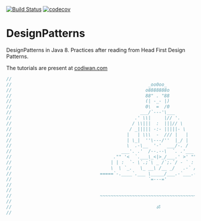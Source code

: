 [![Build Status](https://travis-ci.org/pallavJha/DesignPatterns.svg?branch=master)](https://travis-ci.org/pallavJha/DesignPatterns)
[![codecov](https://codecov.io/gh/pallavJha/DesignPatterns/branch/master/graph/badge.svg)](https://codecov.io/gh/pallavJha/DesignPatterns)

# DesignPatterns
DesignPatterns in Java 8. Practices after reading from Head First Design Patterns.

The tutorials are present at [codiwan.com](https://www.codiwan.com/)

```java
//                            
//                                                   _oo0oo_
//                                                  o8888888o
//                                                  88" . "88
//                                                  (| -_- |)
//                                                  0\  =  /0
//                                                ___/`---'\___
//                                              .' \\|     |// '.
//                                             / \\|||  :  |||// \
//                                            / _||||| -:- |||||- \
//                                           |   | \\\  -  /// |   |
//                                           | \_|  ''\---/''  |_/ |
//                                           \  .-\__  '-'  ___/-. /
//                                         ___'. .'  /--.--\  `. .'___
//                                      ."" '<  `.___\_<|>_/___.' >' "".
//                                     | | :  `- \`.;`\ _ /`;.`/ - ` : | |
//                                     \  \ `_.   \_ __\ /__ _/   .-` /  /
//                                 =====`-.____`.___ \_____/___.-`___.-'=====
//                                                   `=---='
//                            
//                            
//                                 ~~~~~~~~~~~~~~~~~~~~~~~~~~~~~~~~~~~~~~~~~~~
//
//                                                      ॐ
//
```